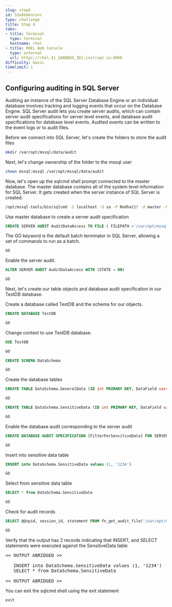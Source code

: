 ```yaml
---
slug: step6
id: 52e6bmkorsvc
type: challenge
title: Step 6
tabs:
- title: Terminal
  type: terminal
  hostname: rhel
- title: RHEL Web Console
  type: external
  url: https://rhel.${_SANDBOX_ID}.instruqt.io:9090
difficulty: basic
timelimit: 1
---
```

## Configuring auditing in SQL Server

Auditing an instance of the SQL Server Database Engine or an individual database involves tracking and logging events that occur on the Database Engine. SQL Server audit lets you create server audits, which can contain server audit specifications for server level events, and database audit specifications for database level events. Audited events can be written to the event logs or to audit files.

Before we connect into SQL Server, let's create the folders to store the audit files

```bash
mkdir /var/opt/mssql/data/audit
```

Next, let's change ownership of the folder to the mssql user

```bash
chown mssql:mssql /var/opt/mssql/data/audit
```

Now, let's open up the sqlcmd shell prompt connected to the master database. The master database contains all of the system level information for SQL Server. It gets created when the server instance of SQL Server is created.

```bash
/opt/mssql-tools/bin/sqlcmd -S localhost -U sa -P Redhat1! -d master -N -C
```

Use master database to create a server audit specification

```sql
CREATE SERVER AUDIT AuditDataAccess TO FILE ( FILEPATH ='/var/opt/mssql/data/audit' ) WITH ( QUEUE_DELAY = 0,  ON_FAILURE = CONTINUE) WHERE object_name = 'SensitiveData'
```

The GO keyword is the default batch terminator in SQL Server, allowing a set of commands to run as a batch.

```sql
GO
```

Enable the server audit.

```sql
ALTER SERVER AUDIT AuditDataAccess WITH (STATE = ON)
```

```sql
GO
```

Next, let's create our table objects and database audit specification in our TestDB database.

Create a database called TestDB and the schema for our objects.

```sql
CREATE DATABASE TestDB
```

```sql
GO
```

Change context to use TestDB database.

```sql
USE TestDB
```

```sql
GO
```

```sql
CREATE SCHEMA DataSchema
```

```sql
GO
```

Create the database tables

```sql
CREATE TABLE DataSchema.GeneralData (ID int PRIMARY KEY, DataField varchar(50) NOT NULL)
```

```sql
GO
```

```sql
CREATE TABLE DataSchema.SensitiveData (ID int PRIMARY KEY, DataField varchar(50) NOT NULL)
```

```sql
GO
```

Enable the database audit corresponding to the server audit

```sql
CREATE DATABASE AUDIT SPECIFICATION [FilterForSensitiveData] FOR SERVER AUDIT [AuditDataAccess] ADD (SELECT, INSERT ON DataSchema.SensitiveData by public) WITH (STATE = ON)
```

```sql
GO
```

Insert into sensitive data table

```sql
INSERT into DataSchema.SensitiveData values (1, '1234')
```

```sql
GO
```

Select from sensitive data table

```sql
SELECT * from DataSchema.SensitiveData
```

```sql
GO
```

Check for audit records

```sql
SELECT @@spid, session_id, statement FROM fn_get_audit_file('/var/opt/mssql/data/audit/*.sqlaudit',default,default)
```

```sql
GO
```

Verify that the output has 2 records indicating that INSERT, and SELECT statements were executed against the SensitiveData table

<pre class="file">
<< OUTPUT ABRIDGED >>

<active-session-id>  <session-id> INSERT into DataSchema.SensitiveData values (1, '1234')
<active-session-id>  <session-id> SELECT * from DataSchema.SensitiveData

<< OUTPUT ABRIDGED >>
</pre>

You can exit the sqlcmd shell using the exit statement

```sql
exit
```
